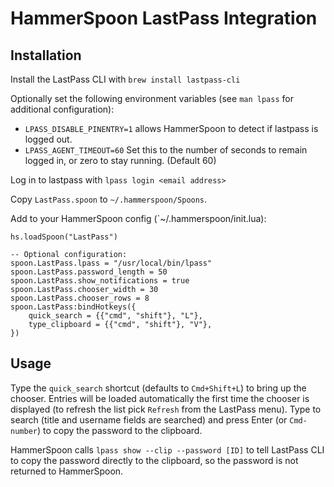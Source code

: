 # HammerSpoon LastPass Integration

## Installation

Install the LastPass CLI with `brew install lastpass-cli`

Optionally set the following environment variables (see `man lpass` for additional configuration):

* `LPASS_DISABLE_PINENTRY=1` allows HammerSpoon to detect if lastpass is logged out.
* `LPASS_AGENT_TIMEOUT=60` Set this to the number of seconds to remain logged in, or zero to stay running. (Default 60)

Log in to lastpass with `lpass login <email address>`

Copy `LastPass.spoon` to `~/.hammerspoon/Spoons`.

Add to your HammerSpoon config (`~/.hammerspoon/init.lua):

```
hs.loadSpoon("LastPass")

-- Optional configuration:
spoon.LastPass.lpass = "/usr/local/bin/lpass"
spoon.LastPass.password_length = 50
spoon.LastPass.show_notifications = true
spoon.LastPass.chooser_width = 30
spoon.LastPass.chooser_rows = 8
spoon.LastPass:bindHotkeys({
    quick_search = {{"cmd", "shift"}, "L"},
    type_clipboard = {{"cmd", "shift"}, "V"},
})
```

## Usage

Type the `quick_search` shortcut (defaults to `Cmd+Shift+L`) to bring up the chooser. Entries will be loaded automatically the first time the chooser is displayed (to refresh the list pick `Refresh` from the LastPass menu). Type to search (title and username fields are searched) and press Enter (or `Cmd-number`) to copy the password to the clipboard.

HammerSpoon calls `lpass show --clip --password [ID]` to tell LastPass CLI to copy the password directly to the clipboard, so the password is not returned to HammerSpoon.